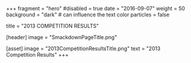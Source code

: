 +++
fragment = "hero"
#disabled = true 
date = "2016-09-07"
weight = 50
background = "dark" # can influence the text color
particles = false

title = "2013 COMPETITION RESULTS"

[header]
  image = "SmackdownPageTitle.png"

[asset]
  image = "2013CompetitionResultsTitle.png"
  text = "2013 Competition Results"
+++
